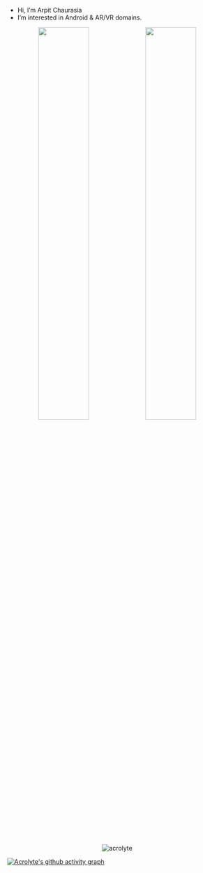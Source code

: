 - Hi, I’m Arpit Chaurasia
- I’m interested in Android & AR/VR domains.

<!---
Acrolyte/Acrolyte is a ✨ special ✨ repository because its `README.md` (this file) appears on your GitHub profile.
You can click the Preview link to take a look at your changes.
--->
<p  align="center">
  <img width="48%" src="https://github-readme-stats.vercel.app/api?username=acrolyte&show_icons=true&theme=github_dark&custom_title=Arpit%27s%20Github%20Stats" />
  <img width="48%" src="https://github-readme-streak-stats.herokuapp.com/?user=acrolyte&theme=holi-theme&background=0D1117" />
<img align="center" src="https://github-readme-stats.vercel.app/api/top-langs?username=acrolyte&show_icons=true&locale=en&layout=compact&theme=github_dark" alt="acrolyte" />

</p>

[![Acrolyte's github activity graph](https://activity-graph.herokuapp.com/graph?username=Acrolyte&line=4c8eda&color=4c8eda&custom_title=Arpit%27s%20Activity%20Graph&theme=react-dark)](https://github.com/ashutosh00710/github-readme-activity-graph)
